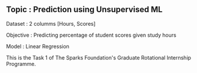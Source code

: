 
## Topic : Prediction using Unsupervised ML
Dataset : 2 columms [Hours, Scores]

Objective : Predicting percentage of student scores given study hours

Model : Linear Regression

This is the Task 1 of The Sparks Foundation's Graduate Rotational Internship Programme.
